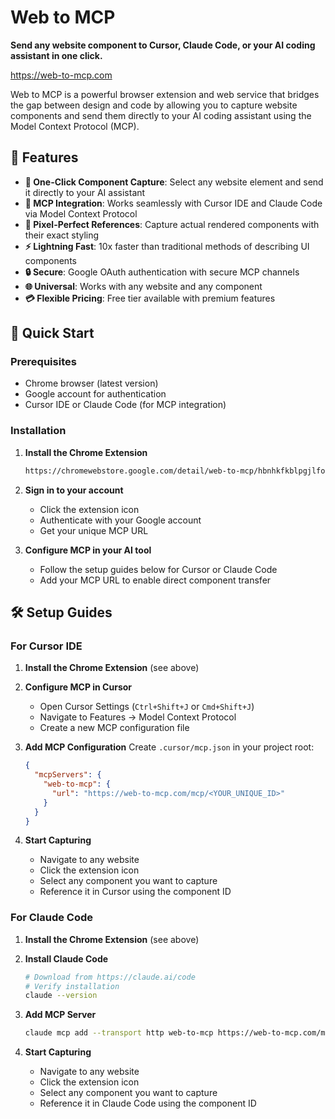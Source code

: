 # Web to MCP

**Send any website component to Cursor, Claude Code, or your AI coding assistant in one click.**

https://web-to-mcp.com

Web to MCP is a powerful browser extension and web service that bridges the gap between design and code by allowing you to capture website components and send them directly to your AI coding assistant using the Model Context Protocol (MCP).

## 🌟 Features

- **🎯 One-Click Component Capture**: Select any website element and send it directly to your AI assistant
- **🔗 MCP Integration**: Works seamlessly with Cursor IDE and Claude Code via Model Context Protocol
- **🎨 Pixel-Perfect References**: Capture actual rendered components with their exact styling
- **⚡ Lightning Fast**: 10x faster than traditional methods of describing UI components
- **🔒 Secure**: Google OAuth authentication with secure MCP channels
- **🌐 Universal**: Works with any website and any component
- **💳 Flexible Pricing**: Free tier available with premium features

## 🚀 Quick Start

### Prerequisites

- Chrome browser (latest version)
- Google account for authentication
- Cursor IDE or Claude Code (for MCP integration)

### Installation

1. **Install the Chrome Extension**
   ```bash
   https://chromewebstore.google.com/detail/web-to-mcp/hbnhkfkblpgjlfonnikijlofeiabolmi
   ```

2. **Sign in to your account**
   - Click the extension icon
   - Authenticate with your Google account
   - Get your unique MCP URL

3. **Configure MCP in your AI tool**
   - Follow the setup guides below for Cursor or Claude Code
   - Add your MCP URL to enable direct component transfer

## 🛠️ Setup Guides

### For Cursor IDE

1. **Install the Chrome Extension** (see above)

2. **Configure MCP in Cursor**
   - Open Cursor Settings (`Ctrl+Shift+J` or `Cmd+Shift+J`)
   - Navigate to Features → Model Context Protocol
   - Create a new MCP configuration file

3. **Add MCP Configuration**
   Create `.cursor/mcp.json` in your project root:
   ```json
   {
     "mcpServers": {
       "web-to-mcp": {
         "url": "https://web-to-mcp.com/mcp/<YOUR_UNIQUE_ID>"
       }
     }
   }
   ```

4. **Start Capturing**
   - Navigate to any website
   - Click the extension icon
   - Select any component you want to capture
   - Reference it in Cursor using the component ID

### For Claude Code

1. **Install the Chrome Extension** (see above)

2. **Install Claude Code**
   ```bash
   # Download from https://claude.ai/code
   # Verify installation
   claude --version
   ```

3. **Add MCP Server**
   ```bash
   claude mcp add --transport http web-to-mcp https://web-to-mcp.com/mcp/<YOUR_UNIQUE_ID>
   ```

4. **Start Capturing**
   - Navigate to any website
   - Click the extension icon
   - Select any component you want to capture
   - Reference it in Claude Code using the component ID
